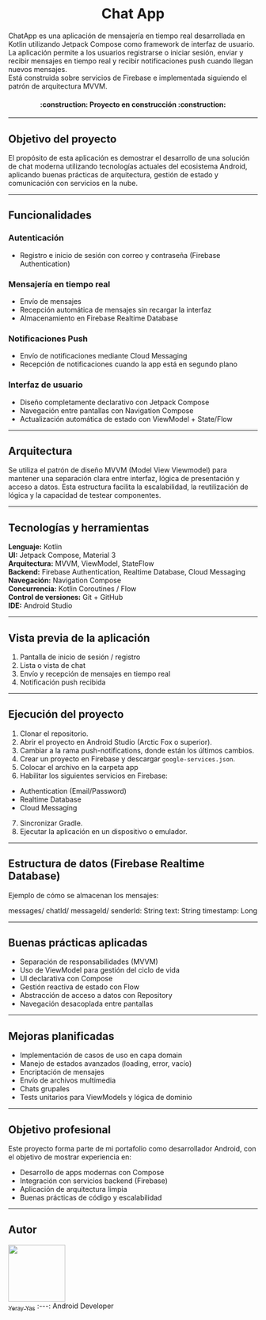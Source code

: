 <h1 align="center"> Chat App </h1>

ChatApp es una aplicación de mensajería en tiempo real desarrollada en Kotlin utilizando Jetpack Compose como framework de interfaz de usuario.  
La aplicación permite a los usuarios registrarse o iniciar sesión, enviar y recibir mensajes en tiempo real y recibir notificaciones push cuando llegan nuevos mensajes.  
Está construida sobre servicios de Firebase e implementada siguiendo el patrón de arquitectura MVVM.

<h4 align="center">
:construction: Proyecto en construcción :construction:
</h4>

---

## Objetivo del proyecto

El propósito de esta aplicación es demostrar el desarrollo de una solución de chat moderna utilizando tecnologías actuales del ecosistema Android, aplicando buenas prácticas de arquitectura, gestión de estado y comunicación con servicios en la nube.

---

## Funcionalidades

### Autenticación
- Registro e inicio de sesión con correo y contraseña (Firebase Authentication)

### Mensajería en tiempo real
- Envío de mensajes
- Recepción automática de mensajes sin recargar la interfaz
- Almacenamiento en Firebase Realtime Database

### Notificaciones Push
- Envío de notificaciones mediante Cloud Messaging
- Recepción de notificaciones cuando la app está en segundo plano

### Interfaz de usuario
- Diseño completamente declarativo con Jetpack Compose
- Navegación entre pantallas con Navigation Compose
- Actualización automática de estado con ViewModel + State/Flow

---

## Arquitectura

Se utiliza el patrón de diseño MVVM (Model View Viewmodel) para mantener una separación clara entre interfaz, lógica de presentación y acceso a datos.
Esta estructura facilita la escalabilidad, la reutilización de lógica y la capacidad de testear componentes.

---

## Tecnologías y herramientas

**Lenguaje:** Kotlin  
**UI:** Jetpack Compose, Material 3  
**Arquitectura:** MVVM, ViewModel, StateFlow  
**Backend:** Firebase Authentication, Realtime Database, Cloud Messaging  
**Navegación:** Navigation Compose  
**Concurrencia:** Kotlin Coroutines / Flow  
**Control de versiones:** Git + GitHub  
**IDE:** Android Studio

---

## Vista previa de la aplicación



1. Pantalla de inicio de sesión / registro  
2. Lista o vista de chat  
3. Envío y recepción de mensajes en tiempo real  
4. Notificación push recibida



---

## Ejecución del proyecto

1. Clonar el repositorio.
2. Abrir el proyecto en Android Studio (Arctic Fox o superior).
3. Cambiar a la rama push-notifications, donde están los últimos cambios.
4. Crear un proyecto en Firebase y descargar `google-services.json`.
5. Colocar el archivo en la carpeta app
6. Habilitar los siguientes servicios en Firebase:
  - Authentication (Email/Password)
  - Realtime Database
  - Cloud Messaging
7. Sincronizar Gradle.
8. Ejecutar la aplicación en un dispositivo o emulador.

---

## Estructura de datos (Firebase Realtime Database)

Ejemplo de cómo se almacenan los mensajes:

messages/
chatId/
messageId/
senderId: String
text: String
timestamp: Long


---

## Buenas prácticas aplicadas

- Separación de responsabilidades (MVVM)
- Uso de ViewModel para gestión del ciclo de vida
- UI declarativa con Compose
- Gestión reactiva de estado con Flow
- Abstracción de acceso a datos con Repository
- Navegación desacoplada entre pantallas

---

## Mejoras planificadas

- Implementación de casos de uso en capa domain
- Manejo de estados avanzados (loading, error, vacío)
- Encriptación de mensajes
- Envío de archivos multimedia
- Chats grupales
- Tests unitarios para ViewModels y lógica de dominio

---

## Objetivo profesional

Este proyecto forma parte de mi portafolio como desarrollador Android, con el objetivo de mostrar experiencia en:
- Desarrollo de apps modernas con Compose
- Integración con servicios backend (Firebase)
- Aplicación de arquitectura limpia
- Buenas prácticas de código y escalabilidad

---

## Autor

[<img src="https://avatars.githubusercontent.com/u/84556441?s=400&u=9c2e1e6d95d361a45bb3fda23ebdf5b403e754ee&v=4" width=115><br><sub>Yeray Yas</sub>](https://github.com/yeray-yas)
:---:
Android Developer  



